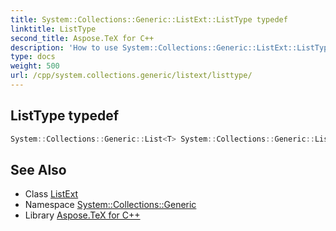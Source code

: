```yaml
---
title: System::Collections::Generic::ListExt::ListType typedef
linktitle: ListType
second_title: Aspose.TeX for C++
description: 'How to use System::Collections::Generic::ListExt::ListType typedef of System::Collections::Generic::ListExt class in C++.'
type: docs
weight: 500
url: /cpp/system.collections.generic/listext/listtype/
---
```

## ListType typedef




```cpp
System::Collections::Generic::List<T> System::Collections::Generic::ListExt< T >::ListType
```

## See Also

* Class [ListExt](../)
* Namespace [System::Collections::Generic](../../)
* Library [Aspose.TeX for C++](../../../)
